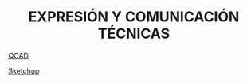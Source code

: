 <h1 align="center"> EXPRESIÓN Y COMUNICACIÓN TÉCNICAS </h1>

[QCAD](QCAD/readme.md)

[Sketchup](Sketchup/readme.md)
